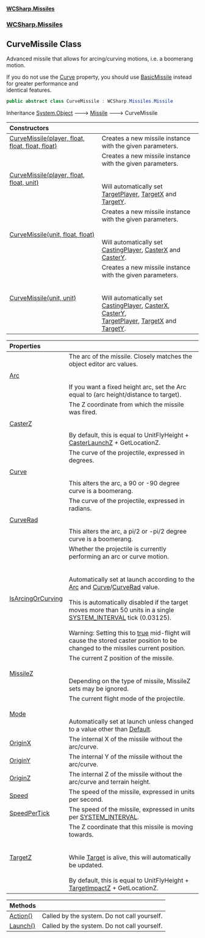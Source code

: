 #### [WCSharp.Missiles](README.md 'README')
### [WCSharp.Missiles](WCSharp.Missiles.md 'WCSharp.Missiles')

## CurveMissile Class

Advanced missile that allows for arcing/curving motions, i.e. a boomerang motion.  
  
If you do not use the [Curve](WCSharp.Missiles.CurveMissile.Curve.md 'WCSharp.Missiles.CurveMissile.Curve') property, you should use [BasicMissile](WCSharp.Missiles.BasicMissile.md 'WCSharp.Missiles.BasicMissile') instead for greater performance and  
            identical features.

```csharp
public abstract class CurveMissile : WCSharp.Missiles.Missile
```

Inheritance [System.Object](https://docs.microsoft.com/en-us/dotnet/api/System.Object 'System.Object') &#129106; [Missile](WCSharp.Missiles.Missile.md 'WCSharp.Missiles.Missile') &#129106; CurveMissile

| Constructors | |
| :--- | :--- |
| [CurveMissile(player, float, float, float, float)](WCSharp.Missiles.CurveMissile.CurveMissile(War3Api.Common.player,float,float,float,float).md 'WCSharp.Missiles.CurveMissile.CurveMissile(War3Api.Common.player, float, float, float, float)') | Creates a new missile instance with the given parameters. |
| [CurveMissile(player, float, float, unit)](WCSharp.Missiles.CurveMissile.CurveMissile(War3Api.Common.player,float,float,War3Api.Common.unit).md 'WCSharp.Missiles.CurveMissile.CurveMissile(War3Api.Common.player, float, float, War3Api.Common.unit)') | Creates a new missile instance with the given parameters.<br/><br/><br/>Will automatically set [TargetPlayer](WCSharp.Missiles.Missile.TargetPlayer.md 'WCSharp.Missiles.Missile.TargetPlayer'), [TargetX](WCSharp.Missiles.Missile.TargetX.md 'WCSharp.Missiles.Missile.TargetX') and [TargetY](WCSharp.Missiles.Missile.TargetY.md 'WCSharp.Missiles.Missile.TargetY'). |
| [CurveMissile(unit, float, float)](WCSharp.Missiles.CurveMissile.CurveMissile(War3Api.Common.unit,float,float).md 'WCSharp.Missiles.CurveMissile.CurveMissile(War3Api.Common.unit, float, float)') | Creates a new missile instance with the given parameters.<br/><br/><br/>Will automatically set [CastingPlayer](WCSharp.Missiles.Missile.CastingPlayer.md 'WCSharp.Missiles.Missile.CastingPlayer'), [CasterX](WCSharp.Missiles.Missile.CasterX.md 'WCSharp.Missiles.Missile.CasterX') and [CasterY](WCSharp.Missiles.Missile.CasterY.md 'WCSharp.Missiles.Missile.CasterY'). |
| [CurveMissile(unit, unit)](WCSharp.Missiles.CurveMissile.CurveMissile(War3Api.Common.unit,War3Api.Common.unit).md 'WCSharp.Missiles.CurveMissile.CurveMissile(War3Api.Common.unit, War3Api.Common.unit)') | Creates a new missile instance with the given parameters.<br/><br/><br/>Will automatically set [CastingPlayer](WCSharp.Missiles.Missile.CastingPlayer.md 'WCSharp.Missiles.Missile.CastingPlayer'), [CasterX](WCSharp.Missiles.Missile.CasterX.md 'WCSharp.Missiles.Missile.CasterX'), [CasterY](WCSharp.Missiles.Missile.CasterY.md 'WCSharp.Missiles.Missile.CasterY'),<br/>            [TargetPlayer](WCSharp.Missiles.Missile.TargetPlayer.md 'WCSharp.Missiles.Missile.TargetPlayer'), [TargetX](WCSharp.Missiles.Missile.TargetX.md 'WCSharp.Missiles.Missile.TargetX') and [TargetY](WCSharp.Missiles.Missile.TargetY.md 'WCSharp.Missiles.Missile.TargetY'). |

| Properties | |
| :--- | :--- |
| [Arc](WCSharp.Missiles.CurveMissile.Arc.md 'WCSharp.Missiles.CurveMissile.Arc') | The arc of the missile. Closely matches the object editor arc values.<br/><br/><br/>If you want a fixed height arc, set the Arc equal to (arc height/distance to target). |
| [CasterZ](WCSharp.Missiles.CurveMissile.CasterZ.md 'WCSharp.Missiles.CurveMissile.CasterZ') | The Z coordinate from which the missile was fired.<br/><br/><br/>By default, this is equal to UnitFlyHeight + [CasterLaunchZ](WCSharp.Missiles.Missile.CasterLaunchZ.md 'WCSharp.Missiles.Missile.CasterLaunchZ') + GetLocationZ. |
| [Curve](WCSharp.Missiles.CurveMissile.Curve.md 'WCSharp.Missiles.CurveMissile.Curve') | The curve of the projectile, expressed in degrees.<br/><br/><br/>This alters the arc, a 90 or -90 degree curve is a boomerang. |
| [CurveRad](WCSharp.Missiles.CurveMissile.CurveRad.md 'WCSharp.Missiles.CurveMissile.CurveRad') | The curve of the projectile, expressed in radians.<br/><br/><br/>This alters the arc, a pi/2 or -pi/2 degree curve is a boomerang. |
| [IsArcingOrCurving](WCSharp.Missiles.CurveMissile.IsArcingOrCurving.md 'WCSharp.Missiles.CurveMissile.IsArcingOrCurving') | Whether the projectile is currently performing an arc or curve motion.<br/><br/><br/>Automatically set at launch according to the [Arc](WCSharp.Missiles.CurveMissile.Arc.md 'WCSharp.Missiles.CurveMissile.Arc') and [Curve](WCSharp.Missiles.CurveMissile.Curve.md 'WCSharp.Missiles.CurveMissile.Curve')/[CurveRad](WCSharp.Missiles.CurveMissile.CurveRad.md 'WCSharp.Missiles.CurveMissile.CurveRad') value.<br/><br/>This is automatically disabled if the target moves more than 50 units in a single [SYSTEM_INTERVAL](../WCSharp.Events/WCSharp.Events.PeriodicEvents.SYSTEM_INTERVAL.md 'WCSharp.Events.PeriodicEvents.SYSTEM_INTERVAL') tick (0.03125).<br/><br/>Warning: Setting this to [true](https://docs.microsoft.com/en-us/dotnet/csharp/language-reference/builtin-types/bool 'https://docs.microsoft.com/en-us/dotnet/csharp/language-reference/builtin-types/bool') mid-flight will cause the stored caster position to be changed to the missiles current position. |
| [MissileZ](WCSharp.Missiles.CurveMissile.MissileZ.md 'WCSharp.Missiles.CurveMissile.MissileZ') | The current Z position of the missile.<br/><br/><br/>Depending on the type of missile, MissileZ sets may be ignored. |
| [Mode](WCSharp.Missiles.CurveMissile.Mode.md 'WCSharp.Missiles.CurveMissile.Mode') | The current flight mode of the projectile.<br/><br/><br/>Automatically set at launch unless changed to a value other than [Default](WCSharp.Missiles.CurveMissile.FlightMode.md#WCSharp.Missiles.CurveMissile.FlightMode.Default 'WCSharp.Missiles.CurveMissile.FlightMode.Default'). |
| [OriginX](WCSharp.Missiles.CurveMissile.OriginX.md 'WCSharp.Missiles.CurveMissile.OriginX') | The internal X of the missile without the arc/curve. |
| [OriginY](WCSharp.Missiles.CurveMissile.OriginY.md 'WCSharp.Missiles.CurveMissile.OriginY') | The internal Y of the missile without the arc/curve. |
| [OriginZ](WCSharp.Missiles.CurveMissile.OriginZ.md 'WCSharp.Missiles.CurveMissile.OriginZ') | The internal Z of the missile without the arc/curve and terrain height. |
| [Speed](WCSharp.Missiles.CurveMissile.Speed.md 'WCSharp.Missiles.CurveMissile.Speed') | The speed of the missile, expressed in units per second. |
| [SpeedPerTick](WCSharp.Missiles.CurveMissile.SpeedPerTick.md 'WCSharp.Missiles.CurveMissile.SpeedPerTick') | The speed of the missile, expressed in units per [SYSTEM_INTERVAL](../WCSharp.Events/WCSharp.Events.PeriodicEvents.SYSTEM_INTERVAL.md 'WCSharp.Events.PeriodicEvents.SYSTEM_INTERVAL'). |
| [TargetZ](WCSharp.Missiles.CurveMissile.TargetZ.md 'WCSharp.Missiles.CurveMissile.TargetZ') | The Z coordinate that this missile is moving towards.<br/><br/><br/>While [Target](WCSharp.Missiles.Missile.Target.md 'WCSharp.Missiles.Missile.Target') is alive, this will automatically be updated.<br/><br/>By default, this is equal to UnitFlyHeight + [TargetImpactZ](WCSharp.Missiles.Missile.TargetImpactZ.md 'WCSharp.Missiles.Missile.TargetImpactZ') + GetLocationZ. |

| Methods | |
| :--- | :--- |
| [Action()](WCSharp.Missiles.CurveMissile.Action().md 'WCSharp.Missiles.CurveMissile.Action()') | Called by the system. Do not call yourself. |
| [Launch()](WCSharp.Missiles.CurveMissile.Launch().md 'WCSharp.Missiles.CurveMissile.Launch()') | Called by the system. Do not call yourself. |
